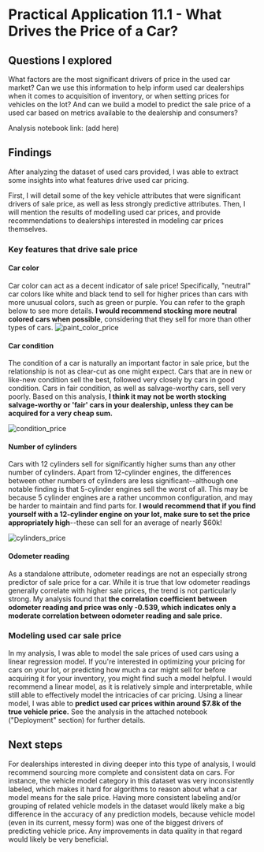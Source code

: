 # Practical Application 11.1 - What Drives the Price of a Car?

## Questions I explored
What factors are the most significant drivers of price in the used car market?
Can we use this information to help inform used car dealerships when it comes to acquisition of inventory, or when setting prices for vehicles on the lot? And can we build a model to predict the sale price of a used car based on metrics available to the dealership and consumers?

Analysis notebook link: (add here)

## Findings

After analyzing the dataset of used cars provided, I was able to extract some insights into what features drive used car pricing.

First, I will detail some of the key vehicle attributes that were significant drivers of sale price, as well as less strongly predictive attributes. Then, I will mention the results of modelling used car prices, and provide recommendations to dealerships interested in modeling car prices themselves.

### Key features that drive sale price

#### Car color
Car color can act as a decent indicator of sale price! Specifically, "neutral" car colors like white and black tend to sell for higher prices than cars with more unusual colors, such as green or purple. You can refer to the graph below to see more details. **I would recommend stocking more neutral colored cars when possible**, considering that they sell for more than other types of cars.
![paint_color_price](https://github.com/user-attachments/assets/27153a15-bede-474b-ba72-27fe6877c676)


#### Car condition
The condition of a car is naturally an important factor in sale price, but the relationship is not as clear-cut as one might expect. Cars that are in new or like-new condition sell the best, followed very closely by cars in good condition. Cars in fair condition, as well as salvage-worthy cars, sell very poorly. Based on this analysis, **I think it may not be worth stocking salvage-worthy or 'fair' cars in your dealership, unless they can be acquired for a very cheap sum.**

![condition_price](https://github.com/user-attachments/assets/eaa185a3-2565-4026-aee8-ecaf11062328)

#### Number of cylinders
Cars with 12 cylinders sell for significantly higher sums than any other number of cylinders. Apart from 12-cylinder engines, the differences between other numbers of cylinders are less significant--although one notable finding is that 5-cylinder engines sell the worst of all. This may be because 5 cylinder engines are a rather uncommon configuration, and may be harder to maintain and find parts for. **I would recommend that if you find yourself with a 12-cylinder engine on your lot, make sure to set the price appropriately high**--these can sell for an average of nearly $60k!

![cylinders_price](https://github.com/user-attachments/assets/2894f025-311f-47a5-a86f-b44946cb3ce8)

#### Odometer reading
As a standalone attribute, odometer readings are not an especially strong predictor of sale price for a car. While it is true that low odometer readings generally correlate with higher sale prices, the trend is not particularly strong. My analysis found that **the correlation coefficient between odometer reading and price was only -0.539, which indicates only a moderate correlation between odometer reading and sale price.**

### Modeling used car sale price
In my analysis, I was able to model the sale prices of used cars using a linear regression model. If you're interested in optimizing your pricing for cars on your lot, or predicting how much a car might sell for before acquiring it for your inventory, you might find such a model helpful. I would recommend a linear model, as it is relatively simple and interpretable, while still able to effectively model the intricacies of car pricing. Using a linear model, I was able to **predict used car prices within around $7.8k of the true vehicle price.** See the analysis in the attached notebook ("Deployment" section) for further details.

## Next steps
For dealerships interested in diving deeper into this type of analysis, I would recommend sourcing more complete and consistent data on cars. For instance, the vehicle model category in this dataset was very inconsistently labeled, which makes it hard for algorithms to reason about what a car model means for the sale price. Having more consistent labeling and/or grouping of related vehicle models in the dataset would likely make a big difference in the accuracy of any prediction models, because vehicle model (even in its current, messy form) was one of the biggest drivers of predicting vehicle price. Any improvements in data quality in that regard would likely be very beneficial.
